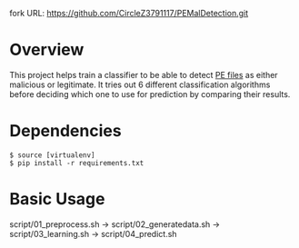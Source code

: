 fork URL: https://github.com/CircleZ3791117/PEMalDetection.git

Overview
============
This project helps train a classifier to be able to detect [PE files](https://en.wikipedia.org/wiki/Portable_Executable) as either malicious or legitimate. It tries out 6 different classification algorithms before deciding which one to use for prediction by comparing their results.

Dependencies
============
```
$ source [virtualenv]
$ pip install -r requirements.txt
```

Basic Usage
===========
script/01_preprocess.sh -> script/02_generatedata.sh -> script/03_learning.sh -> script/04_predict.sh
